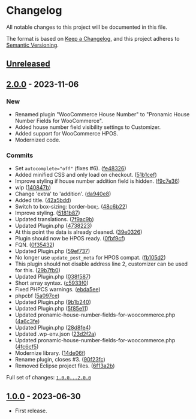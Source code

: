 # Changelog

All notable changes to this project will be documented in this file.

The format is based on [Keep a Changelog](https://keepachangelog.com/en/1.0.0/),
and this project adheres to [Semantic Versioning](https://semver.org/spec/v2.0.0.html).

## [Unreleased]

## [2.0.0] - 2023-11-06

### New

- Renamed plugin "WooCommerce House Number" to "Pronamic House Number Fields for WooCommerce".
- Added house number field visibility settings to Customizer.
- Added support for WooCommerce HPOS.
- Modernized code.

### Commits

- Set `autocomplete="off"` (fixes #6). ([fe48326](https://github.com/pronamic/pronamic-house-number-fields-for-woocommerce_/commit/fe483265792030c161b33fe06f3048373295a065))
- Added minified CSS and only load on checkout. ([51b1cef](https://github.com/pronamic/pronamic-house-number-fields-for-woocommerce_/commit/51b1cef642dbd54ab1495718b4d84e966d422067))
- Improve styling if house number addition field is hidden. ([f9c7e36](https://github.com/pronamic/pronamic-house-number-fields-for-woocommerce_/commit/f9c7e36801977a50b09c2605ac327a938dfc67d4))
- wip ([140847b](https://github.com/pronamic/pronamic-house-number-fields-for-woocommerce_/commit/140847b0cf142258cee05deb2c26d6b8f97d5199))
- Change 'extra' to 'addition'. ([da940e8](https://github.com/pronamic/pronamic-house-number-fields-for-woocommerce_/commit/da940e8a5b3534377c59f5eb29169bb19d352959))
- Added title. ([42a5bdd](https://github.com/pronamic/pronamic-house-number-fields-for-woocommerce_/commit/42a5bddc1f48f3f2e61caec655b0aeb82026a141))
- Switch to box-sizing: border-box;. ([48c6b22](https://github.com/pronamic/pronamic-house-number-fields-for-woocommerce_/commit/48c6b22f6688c27b6a1be5428efb023d27143dbd))
- Improve styling. ([5181b87](https://github.com/pronamic/pronamic-house-number-fields-for-woocommerce_/commit/5181b87ed741aad4123b92fcd45e51a7a40e53d5))
- Updated translations. ([7f9ac9b](https://github.com/pronamic/pronamic-house-number-fields-for-woocommerce_/commit/7f9ac9b25f0519740ea130312aba4e352f80996a))
- Updated Plugin.php ([4738223](https://github.com/pronamic/pronamic-house-number-fields-for-woocommerce_/commit/47382235c96692fe5016a8e9d90e97d2c3052685))
- At this point the data is already cleaned. ([39e0326](https://github.com/pronamic/pronamic-house-number-fields-for-woocommerce_/commit/39e03265261fc82eb000aa8a1ed38756627e2334))
- Plugin should now be HPOS ready. ([0fbf9cf](https://github.com/pronamic/pronamic-house-number-fields-for-woocommerce_/commit/0fbf9cff0f5ed538f31341bb0f6de6f97a7fc617))
- FQN. ([0f35432](https://github.com/pronamic/pronamic-house-number-fields-for-woocommerce_/commit/0f35432d3cff6bfdcb5f39f20ddcb298807b454e))
- Updated Plugin.php ([59ef737](https://github.com/pronamic/pronamic-house-number-fields-for-woocommerce_/commit/59ef7372aadfb2683f2783e95fe86771212f41a1))
- No longer use `update_post_meta` for HPOS compat. ([fb105d2](https://github.com/pronamic/pronamic-house-number-fields-for-woocommerce_/commit/fb105d209b8c1d34b09ccdff424df194e039dec3))
- This plugin should not disable address line 2, customizer can be used for this. ([29b7fb0](https://github.com/pronamic/pronamic-house-number-fields-for-woocommerce_/commit/29b7fb0b50f1a6452b35531f76b0b101c9c738c8))
- Updated Plugin.php ([038f587](https://github.com/pronamic/pronamic-house-number-fields-for-woocommerce_/commit/038f587993a65d5dfa06c03069a94250b32dc970))
- Short array syntax. ([c5933f0](https://github.com/pronamic/pronamic-house-number-fields-for-woocommerce_/commit/c5933f08a8f91247827436f39d38a72aea5521e2))
- Fixed PHPCS warnings. ([ebda5ee](https://github.com/pronamic/pronamic-house-number-fields-for-woocommerce_/commit/ebda5eea72129c600ceb250590955f93f59ff2d5))
- phpcbf ([5a097ce](https://github.com/pronamic/pronamic-house-number-fields-for-woocommerce_/commit/5a097ce08f26e494aa61c8eed47cbdb61af087e3))
- Updated Plugin.php ([9b1b240](https://github.com/pronamic/pronamic-house-number-fields-for-woocommerce_/commit/9b1b240b9c84d3d22c042a5c963b55c136bdbccc))
- Updated Plugin.php ([5f85e11](https://github.com/pronamic/pronamic-house-number-fields-for-woocommerce_/commit/5f85e112dd8cd366ec940832acaac471bb7ad2e5))
- Updated pronamic-house-number-fields-for-woocommerce.php ([4a6c3fe](https://github.com/pronamic/pronamic-house-number-fields-for-woocommerce_/commit/4a6c3fede4a1fc4e53e2aa6b9916b10d4e671763))
- Updated Plugin.php ([28d8fe4](https://github.com/pronamic/pronamic-house-number-fields-for-woocommerce_/commit/28d8fe4970617cc6d4ac2335513295eda1878085))
- Updated .wp-env.json ([23d2f2a](https://github.com/pronamic/pronamic-house-number-fields-for-woocommerce_/commit/23d2f2ac34edd3753f667b64a204964ccd111c0d))
- Updated pronamic-house-number-fields-for-woocommerce.php ([4fc6cf5](https://github.com/pronamic/pronamic-house-number-fields-for-woocommerce_/commit/4fc6cf584ad3e4c6c3338f377e45f6aee893d126))
- Modernize library. ([14de06f](https://github.com/pronamic/pronamic-house-number-fields-for-woocommerce_/commit/14de06f4b0a1710d398bb239bedae0eb1646a450))
- Rename plugin, closes #3. ([90f23fc](https://github.com/pronamic/pronamic-house-number-fields-for-woocommerce_/commit/90f23fcede134a6973c27580bd6f96310513165f))
- Removed Eclipse project files. ([6f13a2b](https://github.com/pronamic/pronamic-house-number-fields-for-woocommerce_/commit/6f13a2bf3987caaabe38e0e2c3bc7d920eb1e323))

Full set of changes: [`1.0.0...2.0.0`][2.0.0]

[2.0.0]: https://github.com/pronamic/pronamic-house-number-fields-for-woocommerce_/compare/v1.0.0...v2.0.0

## [1.0.0] - 2023-06-30

- First release.

[unreleased]: https://github.com/pronamic/pronamic-house-number-fields-for-woocommerce/compare/v1.0.0...HEAD
[1.0.0]: https://github.com/pronamic/pronamic-house-number-fields-for-woocommerce/releases/tag/v1.0.0
